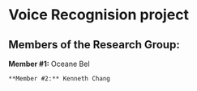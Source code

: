 # Voice Recognision project
## Members of the Research Group:

**Member #1:** Oceane Bel
```
**Member #2:** Kenneth Chang



